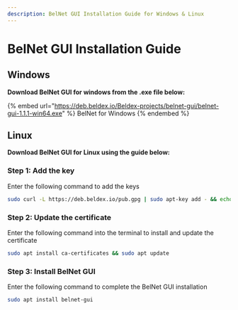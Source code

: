 ```yaml
---
description: BelNet GUI Installation Guide for Windows & Linux
---
```


# BelNet GUI Installation Guide

## **Windows**

**Download BelNet GUI for windows from the .exe file below:**

{% embed url="https://deb.beldex.io/Beldex-projects/belnet-gui/belnet-gui-1.1.1-win64.exe" %}
BelNet for Windows
{% endembed %}

## **Linux**

**Download BelNet GUI for Linux using the guide below:**

### Step 1: Add the key

Enter the following command to add the keys

```sh
sudo curl -L https://deb.beldex.io/pub.gpg | sudo apt-key add - && echo "deb https://deb.beldex.io/apt-repo stable main" | sudo tee /etc/apt/sources.list.d/beldex.list
```

### Step 2: Update the certificate

Enter the following command into the terminal to install and update the certificate

```sh
sudo apt install ca-certificates && sudo apt update
```

### Step 3: Install BelNet GUI

Enter the following command to complete the BelNet GUI installation

```sh
sudo apt install belnet-gui
```
